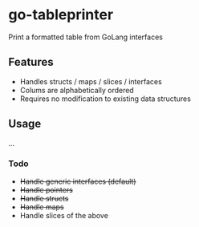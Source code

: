 # go-tableprinter
Print a formatted table from GoLang interfaces

## Features
* Handles structs / maps / slices / interfaces
* Colums are alphabetically ordered
* Requires no modification to existing data structures

## Usage
...

### Todo
* ~~Handle generic interfaces (default)~~
* ~~Handle pointers~~
* ~~Handle structs~~
* ~~Handle maps~~
* Handle slices of the above
